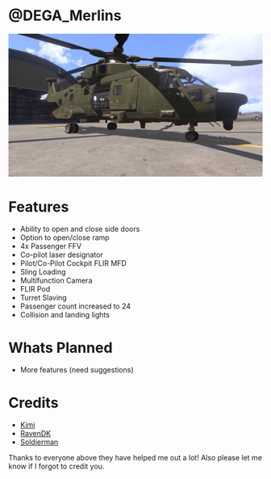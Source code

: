 @DEGA_Merlins
==============

![Wildcat Front View](https://raw.githubusercontent.com/deltagamer/DEGA_Merlins/master/Release_Notes/Thread_Images/2015-09-18_00005.jpg)

Features
=========
* Ability to open and close side doors
* Option to open/close ramp
* 4x Passenger FFV
* Co-pilot laser designator
* Pilot/Co-Pilot Cockpit FLIR MFD 
* Sling Loading
* Multifunction Camera
* FLIR Pod
* Turret Slaving
* Passenger count increased to 24
* Collision and landing lights

Whats Planned
=========

* More features (need suggestions)


Credits
=============

* [Kimi](https://forums.bistudio.com/user/828913-kimi-uy/)
* [RavenDK](https://forums.bistudio.com/user/749751-ravendk/)
* [Soldierman](https://forums.bistudio.com/user/766559-soldierman/)


Thanks to everyone above they have helped me out a lot! 
Also please let me know if I forgot to credit you.
